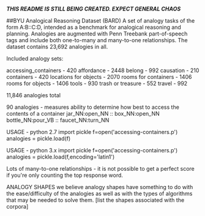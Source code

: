 *****THIS README IS STILL BEING CREATED. EXPECT GENERAL CHAOS*****

##BYU Analogical Reasoning Dataset (BARD)
A set of analogy tasks of the form A:B::C:D, intended as a benchmark for analogical reasoning and planning. Analogies are augmented with Penn Treebank part-of-speech tags and include both one-to-many and many-to-one relationships. The dataset contains 23,692 analogies in all.

Included analogy sets:

accessing_containers - 420
affordance - 2448
belong - 992
causation - 210
containers - 420
locations for objects - 2070
rooms for containers - 1406
rooms for objects - 1406
tools - 930
trash or treasure - 552
travel - 992

11,846 analogies total


90 analogies - measures ability to determine how best to access the contents of a container
jar_NN:open_NN :: box_NN:open_NN
bottle_NN:pour_VB :: faucet_NN:turn_NN

USAGE - python 2.7
import pickle
f=open('accessing-containers.p')
analogies = pickle.load(f)

USAGE - python 3.x
import pickle
f=open('accessing-containers.p')
analogies = pickle.load(f,encoding='latin1')


Lots of many-to-one relationships - it is not possible to get a perfect score if you're only counting the top response word.

ANALOGY SHAPES
we believe analogy shapes have something to do with the ease/difficulty of the analogies as well as with the types of algorithms that may be needed to solve them. [list the shapes associated with the corpora] 
